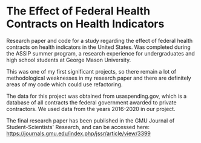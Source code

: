 # The Effect of Federal Health Contracts on Health Indicators
Research paper and code for a study regarding the effect of federal health contracts on health indicators in the United States. Was completed during the ASSIP summer program, a research experience for undergraduates and high school students at George Mason University.

This was one of my first significant projects, so there remain a lot of methodological weaknesses in my research paper and there are definitely areas of my code which could use refactoring.

The data for this project was obtained from usaspending.gov, which is a database of all contracts the federal government awarded to private contractors. We used data from the years 2016-2020 in our project.

The final research paper has been published in the GMU Journal of Student-Scientists' Research, and can be accessed here: https://journals.gmu.edu/index.php/jssr/article/view/3399
